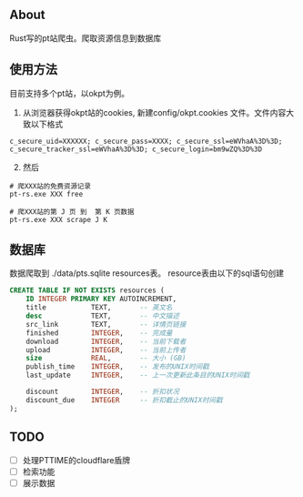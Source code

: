 ## About
Rust写的pt站爬虫。爬取资源信息到数据库

## 使用方法
目前支持多个pt站，以okpt为例。
1. 从浏览器获得okpt站的cookies, 新建config/okpt.cookies 文件。文件内容大致以下格式
```
c_secure_uid=XXXXXX; c_secure_pass=XXXX; c_secure_ssl=eWVhaA%3D%3D; c_secure_tracker_ssl=eWVhaA%3D%3D; c_secure_login=bm9wZQ%3D%3D

```

2. 然后
```shell
# 爬XXX站的免费资源记录
pt-rs.exe XXX free

# 爬XXX站的第 J 页 到  第 K 页数据
pt-rs.exe XXX scrape J K
```


## 数据库
数据爬取到 ./data/pts.sqlite resources表。
resource表由以下的sql语句创建
```sql
CREATE TABLE IF NOT EXISTS resources (
    ID INTEGER PRIMARY KEY AUTOINCREMENT,
    title           TEXT,       -- 英文名
    desc            TEXT,       -- 中文描述
    src_link        TEXT,       -- 详情页链接
    finished        INTEGER,    -- 完成量
    download        INTEGER,    -- 当前下载者
    upload          INTEGER,    -- 当前上传者
    size            REAL,       -- 大小 (GB)
    publish_time    INTEGER,    -- 发布的UNIX时间戳
    last_update     INTEGER,    -- 上一次更新此条目的UNIX时间戳

    discount        INTEGER,    -- 折扣状况
    discount_due    INTEGER     -- 折扣截止的UNIX时间戳
);
```

## TODO
- [ ] 处理PTTIME的cloudflare盾牌
- [ ] 检索功能
- [ ] 展示数据
